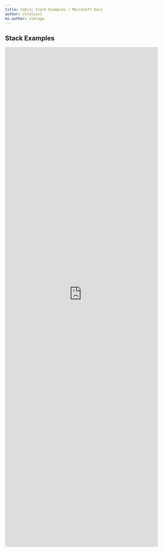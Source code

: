 ```yaml
---
title: Fabric Stack Examples | Microsoft Docs
author: Vitalius1
ms.author: vibraga
---
```


## Stack Examples

<iframe 
    title='Stack Examples'
    src='https://fabricweb.z5.web.core.windows.net/pr-deploy-site/refs/heads/master/fabric-website-resources/dist/index.html#/examples/stack?docsExample=true'
    frameborder='no'
    height='1650'
    style='width: 100%;'
>